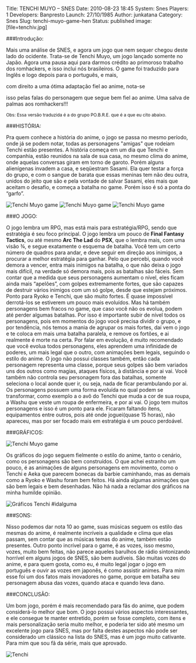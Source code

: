 Title: TENCHI MUYO – SNES
Date: 2010-08-23 18:45
System: Snes
Players: 1
Developers: Banpresto
Launch: 27/10/1985
Author: junkatana
Category: Snes
Slug: tenchi-muyo-game-hen
Status: published
image: [file=tenchiv.jpg]


###Introdução:

<!-- PELICAN_BEGIN_SUMMARY -->
Mais uma análise de SNES, e agora um jogo que nem sequer chegou deste
lado do ocidente. Trata-se de Tenchi Muyo, um jogo lançado somente no
Japão. Agora uma pausa aqui para darmos crédito ao primoroso trabalho
dos romhackers, e isso inclui nós brasileiros. O game foi
traduzido para Inglês e logo depois para o português, e mais,
<!-- PELICAN_END_SUMMARY --> com direito a uma ótima adaptação fiel ao anime, nota-se
isso pelas falas do personagem que segue bem fiel ao anime. Uma salva de
palmas aos romhackers!!!


<span style="font-size:85%;">Obs: Essa versão traduzida é a do grupo
PO.B.R.E. que é a que eu cito abaixo.</span>

###HISTÓRIA:

Pra quem conhece a história do anime, o jogo se passa no mesmo período, onde já se podem notar, todas as personagens "amigas" que rodeiam Tenchi estão presentes. A história começa em um dia que Tenchi e companhia, estão reunidos na sala de sua casa, no mesmo clima do anime, onde
aquelas conversas giram em torno de garoto. Porém alguns alienígenas
invadem a casa, e seqüestram Sasami. Ela quer testar a força do grupo, e com o sangue de barata que essas meninas tem não deu outra, unidos do jeito que são e pela vontade de salvar Sasami, eles mais que aceitam o desafio, e começa a batalha no game. Porém isso é só a ponta do “garfo”.

![Tenchi Muyo game]([file=gif2dotenchi.gif]) ![Tenchi Muyo game]([file=gif2dotenchi.gif]) ![Tenchi Muyo game]([file=gif2dotenchi.gif])

###O JOGO:

O jogo lembra um RPG, mas está mais para estratégia/RPG, sendo que
estratégia é seu foco principal. O jogo lembra um pouco de **Final Fantasy
Tactics**, ou até mesmo **Arc The Lad** do **PSX**, que o lembra mais, com uma
visão ¾, e segue exatamente o esquema de batalha. Você tem um certo número de quadros para andar, e deve seguir em direção aos inimigos, a procurar a melhor estratégia para ganhar. Pelo que percebi, quando você demora a vencer, entra mais inimigos na batalha, o que não deixa o jogo mais difícil, na verdade só demora mais, pois as batalhas são fáceis. Sem contar que a medida que seus personagens aumentam o nível, eles ficam ainda mais “apelões”, com golpes extremamente fortes, que são capazes de destruir vários inimigos com um só golpe, desde que estejam próximos. Ponto para Ryoko e Tenchi, que são muito fortes. É quase impossível derrotá-los se estiverem um pouco mais evoluídos. Mas há também personagens bem fracos no game, que caso você não os evolua, podem até perder algumas batalhas. Por isso é importante subir de nível todos os personagens, pois em momentos do jogo você precisa dividir o grupo, e por tendência, nós temos a mania de agrupar
os mais fortes, daí vem o jogo e te coloca em mais uma batalha paralela, e remove  os fortões, e ai realmente é morte na certa. Por falar em evolução, é muito recomendado que você evolua todos personagens, eles aprendem uma infinidade de poderes, um mais legal que o outro, com animações bem legais, seguindo o estilo do anime. O jogo não possui classes também, então cada personagem representa uma classe, porque seus golpes são bem variados uns dos outros como magias, ataques físicos, à distância e por ai vai. Você também não controla seu personagem
fora das batalhas, somente seleciona o local aonde quer ir, ou seja, nada de ficar perambulando por ai. Os personagens possuem uma forma evoluída no qual podem se transformar, como exemplo a o avô do Tenchi que muda a cor de sua roupa, a Washu que
veste um roupa de enfermeira, e por ai vai. O jogo tem muitos personagens e isso é um ponto para ele. Ficaram faltando itens, equipamentos entre outros, pois até onde joguei(quase 15 horas), não apareceu, mas por ser focado mais em estratégia é um pouco perdoável.

###GRÁFICOS:

![Tenchi Muyo game]([file=gif2dotenchi.gif])

Os gráficos do jogo seguem fielmente o estilo do anime, tanto o cenário, como os personagens são bem construídos. O que achei estranho um pouco, é as
animações de alguns personagens em movimento, como o Tenchi e Aeka que
parecem bonecas da barbie caminhando, mas as demais como a Ryoko e
Washu foram bem feitos. Há ainda algumas animações que são bem legais e
bem desenhadas. Não há nada a reclamar dos gráficos na minha humilde
opinião.

![Gráficos Tenchi #idalguma]([file=gifdotenchi2.gif])

###SONS:

Nisso podemos dar nota 10 ao game, suas músicas seguem os estilo das
mesmas do anime, é realmente incríveis a qualidade e clima que elas
passam, sem contar que as músicas temas do anime, também
estão presentes. Outro ponto incrível para o game, é as vozes, isso
mesmo, vozes, muito bem feitas, não parece aqueles barulhos de rádio
sintonizando horrível em alguns jogos de SNES, são bem audíveis. São
muitas vozes do anime, e para quem gosta, como eu, é muito legal jogar o
jogo em português e ouvir as vozes em japonês, é como assistir animes.
Para mim esse foi um dos fatos mais inovadores no game, porque em
batalha seu personagem abusa das vozes, quando ataca e quando leva dano.

###CONCLUSÃO:

Um bom jogo, porém é mais recomendado para fãs do anime, que podem
considerá-lo melhor que bom. O jogo possui vários aspectos
interessantes, e ele consegue te manter entretido, porém se fosse
completo, com itens e mais personalização seria muito melhor, e poderia
ter sido até mesmo um excelente jogo para SNES, mas por falta destes
aspectos não pode ser considerado um clássico na lista do SNES, mas é um
jogo muito cativante. Para mim que sou fã da série, mais que aprovado.

![Tenchi](http://a.imageshack.us/img829/3644/tenchiv.jpg)
